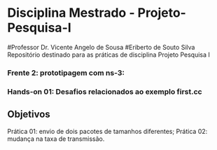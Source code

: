 # Disciplina Mestrado -  Projeto-Pesquisa-I
#Professor Dr. Vicente Angelo de Sousa
#Eriberto de Souto Silva
Repositório destinado para as práticas de disciplina Projeto Pesquisa I

### Frente 2: prototipagem com ns-3:
### Hands-on 01: Desafios relacionados ao exemplo first.cc 
## Objetivos
Prática 01: envio de dois pacotes de tamanhos diferentes;
Prática 02: mudança na taxa de transmissão.
